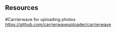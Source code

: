 
## Resources

#Carrierwave for uploading photos
https://github.com/carrierwaveuploader/carrierwave
